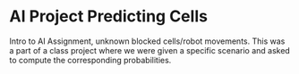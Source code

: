 # AI Project Predicting Cells
Intro to AI Assignment, unknown blocked cells/robot movements. This was a part of a class project where we were given a specific scenario and asked to compute the corresponding probabilities.
